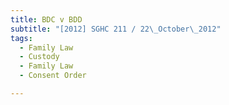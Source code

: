 ```yaml
---
title: BDC v BDD
subtitle: "[2012] SGHC 211 / 22\_October\_2012"
tags:
  - Family Law
  - Custody
  - Family Law
  - Consent Order

---
```


